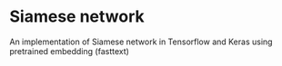 # Siamese network

An implementation of Siamese network in Tensorflow and Keras
using pretrained embedding (fasttext)